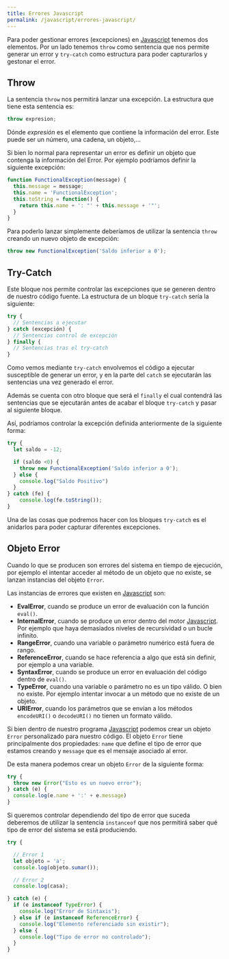 ```yaml
---
title: Errores Javascript
permalink: /javascript/errores-javascript/
---
```


Para poder gestionar errores (excepciones) en [Javascript][Javascript] tenemos dos elementos. Por un lado tenemos `throw` como sentencia que nos permite generar un error y `try-catch` como estructura para poder capturarlos y gestonar el error.

## Throw
La sentencia `throw` nos permitirá lanzar una excepción. La estructura que tiene esta sentencia es:

~~~javascript
throw expresion;
~~~

Dónde *expresión* es el elemento que contiene la información del error. Este puede ser un número, una cadena, un objeto,...

Si bien lo normal para representar un error es definir un objeto que contenga la información del Error. Por ejemplo podríamos definir la siguiente excepción:

~~~javascript
function FunctionalException(message) {
  this.message = message;
  this.name = 'FunctionalException';
  this.toString = function() {
    return this.name + ': "' + this.message + '"';
  }
}
~~~

Para poderlo lanzar simplemente deberíamos de utilizar la sentencia `throw` creando un nuevo objeto de excepción:

~~~javascript
throw new FunctionalException('Saldo inferior a 0');
~~~

## Try-Catch
Este bloque nos permite controlar las excepciones que se generen dentro de nuestro código fuente. La estructura de un bloque `try-catch` sería la siguiente:

~~~javascript
try {
  // Sentencias a ejecutar
} catch (excepción) {
  // Sentencias control de excepción
} finally {
  // Sentencias tras el try-catch
}
~~~

Como vemos mediante `try-catch` envolvemos el código a ejecutar susceptible de generar un error, y en la parte del `catch` se ejecutarán las sentencias una vez generado el error.

Además se cuenta con otro bloque que será el `finally` el cual contendrá las sentencias que se ejecutarán antes de acabar el bloque `try-catch` y pasar al siguiente bloque.

Así, podríamos controlar la excepción definida anteriormente de la siguiente forma:

~~~javascript
try {
  let saldo = -12;

  if (saldo <0) {
    throw new FunctionalException('Saldo inferior a 0');
  } else {
    console.log("Saldo Positivo")
  }
} catch (fe) {
    console.log(fe.toString());
}
~~~

Una de las cosas que podremos hacer con los bloques `try-catch` es el anidarlos para poder capturar diferentes excepciones.

## Objeto Error
Cuando lo que se producen son errores del sistema en tiempo de ejecución, por ejemplo el intentar acceder al método de un objeto que no existe, se lanzan instancias del objeto `Error`.

Las instancias de errores que existen en [Javascript][Javascript] son:

* **EvalError**, cuando se produce un error de evaluación con la función `eval()`.
* **InternalError**, cuando se produce un error dentro del motor [Javascript][Javascript]. Por ejemplo que haya demasiados niveles de recursividad o un bucle infinito.
* **RangeError**, cuando una variable o parámetro numérico está fuera de rango.
* **ReferenceError**, cuando se hace referencia a algo que está sin definir, por ejemplo a una variable.
* **SyntaxError**, cuando se produce un error en evaluación del código dentro de `eval()`.
* **TypeError**, cuando una variable o parámetro no es un tipo válido. O bien no existe. Por ejemplo intentar invocar a un método que no existe de un objeto.
* **URIError**, cuando los parámetros que se envían a los métodos `encodeURI()` o `decodeURI()` no tienen un formato válido.

Si bien dentro de nuestro programa [Javascript][Javascript] podemos crear un objeto `Error` personalizado para nuestro código. El objeto `Error` tiene principalmente dos propiedades: `name` que define el tipo de error que estamos creando y `message` que es el mensaje asociado al error.

De esta manera podemos crear un objeto `Error` de la siguiente forma:

~~~javascript
try {
  throw new Error("Esto es un nuevo error");
} catch (e) {
  console.log(e.name + ':' + e.message)
}
~~~

Si queremos controlar dependiendo del tipo de error que suceda deberemos de utilizar la sentencia `instanceof` que nos permitirá saber qué tipo de error del sistema se está produciendo.

~~~javascript
try {

  // Error 1
  let objeto = 'a';
  console.log(objeto.sumar());

  // Error 2
  console.log(casa);

} catch (e) {
  if (e instanceof TypeError) {
    console.log("Error de Sintaxis");
  } else if (e instanceof ReferenceError) {
    console.log("Elemento referenciado sin existir");
  } else {
    console.log("Tipo de error no controlado");
  }
}
~~~


[Javascript]: {{site.url}}/javascript/
